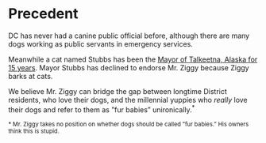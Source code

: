 # Precedent

DC has never had a canine public official before, although there are many dogs working as public servants in emergency services.

Meanwhile a cat named Stubbs has been the [Mayor of Talkeetna, Alaska for 15 years](https://www.nydailynews.com/news/national/cat-mayor-alaska-town-15-years-article-1.1116263). Mayor Stubbs has declined to endorse Mr. Ziggy because Ziggy barks at cats.

We believe Mr. Ziggy can bridge the gap between longtime District residents, who love their dogs, and the millennial yuppies who *really* love their dogs and refer to them as ”fur babies” unironically.<sup>\*</sup></p>

<footer>
  <small>
    * Mr. Ziggy takes no position on whether dogs should be called ”fur babies.” His owners think this is stupid.
  </small>
</footer>
